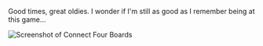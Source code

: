 Good times, great oldies. I wonder if I'm still as good as I remember being at this game...

![Screenshot of Connect Four Boards](https://raw.github.com/rjsteinert/Connect-Four-Boards/master/screenshot.png)
